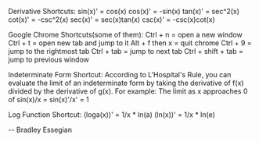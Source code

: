 Derivative Shortcuts:
sin(x)' = cos(x)
cos(x)' = -sin(x)
tan(x)' = sec^2(x)
cot(x)' = -csc^2(x)
sec(x)' = sec(x)tan(x)
csc(x)' = -csc(x)cot(x)

Google Chrome Shortcuts(some of them):
Ctrl + n = open a new window
Ctrl + t = open new tab and jump to it
Alt + f then x = quit chrome
Ctrl + 9 = jump to the rightmost tab
Ctrl + tab = jump to next tab
Ctrl + shift + tab = jump to previous window

Indeterminate Form Shortcut:
According to L'Hospital's Rule, you can evaluate the limit of an indeterminate form by taking the derivative of f(x) divided by the derivative of g(x). For example:
The limit as x approaches 0 of sin(x)/x = sin(x)'/x' = 1

Log Function Shortcut:
(loga(x))' = 1/x * ln(a)
(ln(x))' = 1/x * ln(e)

-- Bradley Essegian
